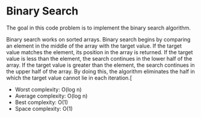 # Binary Search

The goal in this code problem is to implement the binary search algorithm.

Binary search works on sorted arrays. Binary search begins by comparing an element in the middle of the array with the target value. If the target value matches the element, its position in the array is returned. If the target value is less than the element, the search continues in the lower half of the array. If the target value is greater than the element, the search continues in the upper half of the array. By doing this, the algorithm eliminates the half in which the target value cannot lie in each iteration.[
- Worst complexity: O(log n)
- Average complexity: O(log n)
- Best complexity: O(1)
- Space complexity: O(1)
